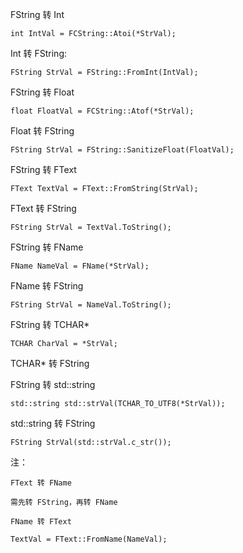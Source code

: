 
FString 转 Int 

	int IntVal = FCString::Atoi(*StrVal);  

Int 转 FString:

	FString StrVal = FString::FromInt(IntVal);

FString 转 Float

	float FloatVal = FCString::Atof(*StrVal);  

Float 转 FString

	FString StrVal = FString::SanitizeFloat(FloatVal);  

FString 转 FText

	FText TextVal = FText::FromString(StrVal);  

FText 转 FString

	FString StrVal = TextVal.ToString();  		

FString 转 FName

	FName NameVal = FName(*StrVal);

FName 转 FString

	FString StrVal = NameVal.ToString();

FString 转 TCHAR*

	TCHAR CharVal = *StrVal;

TCHAR* 转 FString


FString 转 std::string

	std::string std::strVal(TCHAR_TO_UTF8(*StrVal));

std::string 转 FString

	FString StrVal(std::strVal.c_str());

注：
	
	FText 转 FName

	需先转 FString，再转 FName

	FName 转 FText

	TextVal = FText::FromName(NameVal);